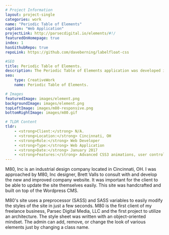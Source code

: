 ```yaml
---
# Project Information
layout: project-single
categories: work
name: "Periodic Table of Elements"
caption: "Web Application"
projectLink: http://parsecdigital.io/elements/#!/
featuredOnHomepage: true
index: 1
hasGithubRepo: true
repoLink: https://github.com/daveberning/labelfloat-css

#SEO
title: Periodic Table of Elements.
description: The Periodic Table of Elements application was developed in AngularJS with CSS3 animations. Built as a personal project to learn AngularJS
seo:
    type: CreativeWork
    name: Periodic Table of Elements.

# Images
featuredImage: images/element.png
backgroundImage: images/element.png
topLeftImage: images/m80-responsive.png
bottomRightImage: images/m80.gif

# TLDR Content
tldr:
    - <strong>Client:</strong> N/A.
    - <strong>Location:</strong> Cincinnati, OH
    - <strong>Role:</strong> Web Developer
    - <strong>Type:</strong> Web Application
    - <strong>Date:</strong> January 2017
    - <strong>Features:</strong> Advanced CSS3 animations, user controls, element information.
---
```


M80, Inc is an industrial design company located in Cincinnati, OH. I was approached by M80, Inc designer, Brett Valls to consult with and develop the new and improved company website. It was important for the client to be able to update the site themselves easily. This site was handcrafted and built on top of the Wordpress CMS.

M80's site uses a preprocessor (SASS) and SASS variables to easily modify the styles of the site in just a few seconds. M80 is the first client of my freelance business, Parsec Digital Media, LLC and the first project to utilize an architecture. The style sheet was written with an object-oriented mindset. The admin can add, remove, or change the look of various elements just by changing a class name.
